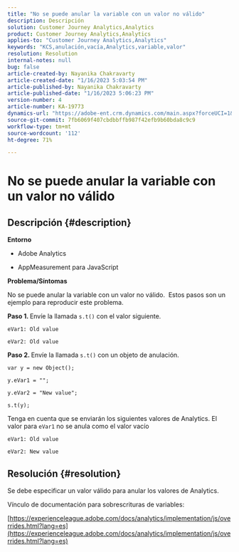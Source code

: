 ```yaml
---
title: "No se puede anular la variable con un valor no válido"
description: Descripción
solution: Customer Journey Analytics,Analytics
product: Customer Journey Analytics,Analytics
applies-to: "Customer Journey Analytics,Analytics"
keywords: "KCS,anulación,vacía,Analytics,variable,valor"
resolution: Resolution
internal-notes: null
bug: false
article-created-by: Nayanika Chakravarty
article-created-date: "1/16/2023 5:03:54 PM"
article-published-by: Nayanika Chakravarty
article-published-date: "1/16/2023 5:06:23 PM"
version-number: 4
article-number: KA-19773
dynamics-url: "https://adobe-ent.crm.dynamics.com/main.aspx?forceUCI=1&pagetype=entityrecord&etn=knowledgearticle&id=7cac99bc-bf95-ed11-aad1-6045bd006149"
source-git-commit: 7fb6069f407cbdbbffb987f42efb9b60bda8c9c9
workflow-type: tm+mt
source-wordcount: '112'
ht-degree: 71%

---
```


# No se puede anular la variable con un valor no válido

## Descripción {#description}


<b>Entorno</b>

- Adobe Analytics

- AppMeasurement para JavaScript

<b>Problema/Síntomas</b>

No se puede anular la variable con un valor no válido.  Estos pasos son un ejemplo para reproducir este problema.

<b>Paso 1. </b>Envíe la llamada `s.t()` con el valor siguiente.


```
eVar1: Old value

eVar2: Old value
```


<b>Paso 2. </b>Envíe la llamada `s.t()` con un objeto de anulación.


```
var y = new Object();

y.eVar1 = "";

y.eVar2 = "New value";

s.t(y);
```


Tenga en cuenta que se enviarán los siguientes valores de Analytics. El valor para `eVar1` no se anula como el valor vacío


```
eVar1: Old value

eVar2: New value
```



## Resolución {#resolution}


Se debe especificar un valor válido para anular los valores de Analytics.

Vínculo de documentación para sobrescrituras de variables:

[https://experienceleague.adobe.com/docs/analytics/implementation/js/overrides.html?lang=es](https://experienceleague.adobe.com/docs/analytics/implementation/js/overrides.html?lang=es)
